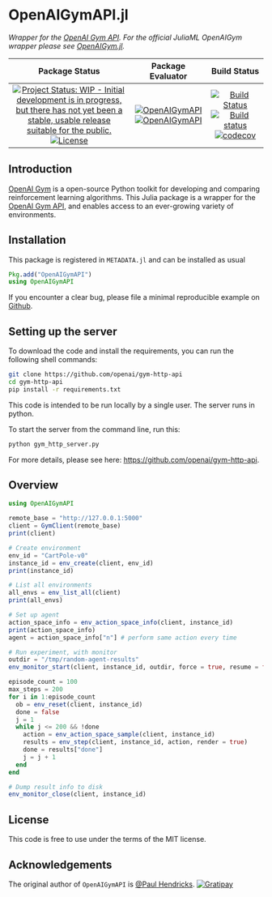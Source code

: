 # OpenAIGymAPI.jl

_Wrapper for the [OpenAI Gym API](https://github.com/openai/gym-http-api). For the official JuliaML OpenAIGym wrapper please see [OpenAIGym.jl](https://github.com/JuliaML/OpenAIGym.jl)._

| **Package Status** | **Package Evaluator** | **Build Status**  |
|:------------------:|:---------------------:|:-----------------:|
| [![Project Status: WIP - Initial development is in progress, but there has not yet been a stable, usable release suitable for the public.](http://www.repostatus.org/badges/latest/wip.svg)](http://www.repostatus.org/#wip) [![License](http://img.shields.io/badge/license-MIT-brightgreen.svg?style=flat)](LICENSE.md) |  [![OpenAIGymAPI](http://pkg.julialang.org/badges/OpenAIGymAPI_0.5.svg)](http://pkg.julialang.org/?pkg=OpenAIGymAPI&ver=0.5) [![OpenAIGymAPI](http://pkg.julialang.org/badges/OpenAIGymAPI_0.6.svg)](http://pkg.julialang.org/?pkg=OpenAIGymAPI&ver=0.6) | [![Build Status](https://travis-ci.org/paulhendricks/OpenAIGymAPI.jl.svg?branch=master)](https://travis-ci.org/paulhendricks/OpenAIGymAPI.jl) [![Build status](https://ci.appveyor.com/api/projects/status/b4tlr5pkrwkn0hd2/branch/master?svg=true)](https://ci.appveyor.com/project/paulhendricks/openaigymapi-jl/branch/master) [![codecov](https://codecov.io/gh/paulhendricks/OpenAIGymAPI.jl/branch/master/graph/badge.svg)](https://codecov.io/gh/paulhendricks/OpenAIGymAPI.jl) |

## Introduction

[OpenAI Gym](https://github.com/openai/gym) is a open-source Python toolkit for developing and comparing reinforcement learning algorithms. This Julia package is a wrapper for the [OpenAI Gym API](https://github.com/openai/gym-http-api), and enables access to an ever-growing variety of environments.

Installation
------------

This package is registered in `METADATA.jl` and can be installed as usual

``` julia
Pkg.add("OpenAIGymAPI")
using OpenAIGymAPI
```

If you encounter a clear bug, please file a minimal reproducible example on [Github](https://github.com/paulhendricks/OpenAIGymAPI.jl/issues).

## Setting up the server

To download the code and install the requirements, you can run the following shell commands:

``` bash
git clone https://github.com/openai/gym-http-api
cd gym-http-api
pip install -r requirements.txt
```

This code is intended to be run locally by a single user. The server runs in python.

To start the server from the command line, run this:

``` bash
python gym_http_server.py
```

For more details, please see here: <https://github.com/openai/gym-http-api>.

## Overview

``` julia
using OpenAIGymAPI

remote_base = "http://127.0.0.1:5000"
client = GymClient(remote_base)
print(client)

# Create environment
env_id = "CartPole-v0"
instance_id = env_create(client, env_id)
print(instance_id)

# List all environments
all_envs = env_list_all(client)
print(all_envs)

# Set up agent
action_space_info = env_action_space_info(client, instance_id)
print(action_space_info)
agent = action_space_info["n"] # perform same action every time

# Run experiment, with monitor
outdir = "/tmp/random-agent-results"
env_monitor_start(client, instance_id, outdir, force = true, resume = false)

episode_count = 100
max_steps = 200
for i in 1:episode_count
  ob = env_reset(client, instance_id)
  done = false
  j = 1
  while j <= 200 && !done
    action = env_action_space_sample(client, instance_id)
    results = env_step(client, instance_id, action, render = true)
    done = results["done"]
    j = j + 1
  end
end

# Dump result info to disk
env_monitor_close(client, instance_id)
```

## License

This code is free to use under the terms of the MIT license.

## Acknowledgements

The original author of `OpenAIGymAPI` is [@Paul Hendricks](<https://github.com/paulhendricks>). [![Gratipay](https://img.shields.io/gratipay/JSFiddle.svg)](https://gratipay.com/~paulhendricks/)
